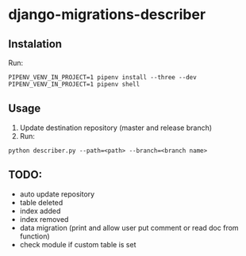 # django-migrations-describer

## Instalation

Run:
```
PIPENV_VENV_IN_PROJECT=1 pipenv install --three --dev
PIPENV_VENV_IN_PROJECT=1 pipenv shell
```

## Usage
1. Update destination repository (master and release branch)
2. Run:
```
python describer.py --path=<path> --branch=<branch name>
```

## TODO:
 * auto update repository
 * table deleted
 * index added
 * index removed
 * data migration (print and allow user put comment or read doc from function)
 * check module if custom table is set
